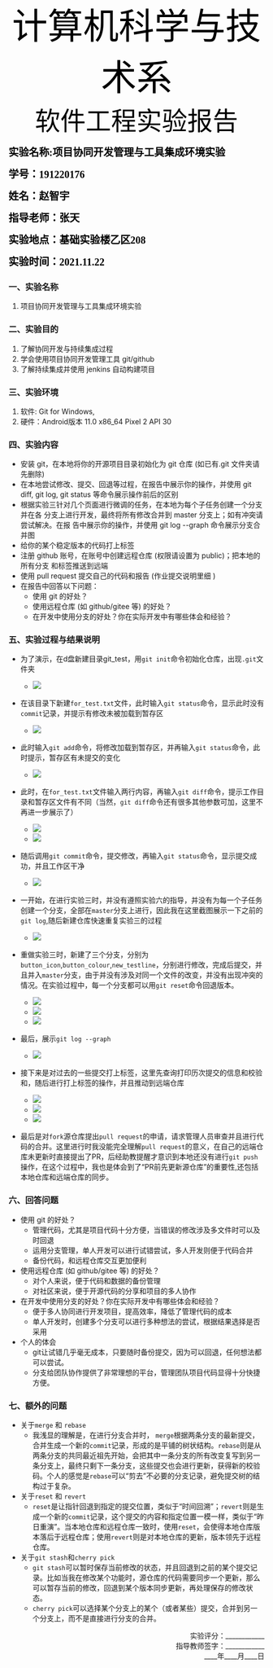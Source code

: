 
<div align = "center"><span style='color:black;background:背景颜色;font-size:70px;font-family:华文行楷;'>计算机科学与技术系</span></div>


<div align = "center"><span style='color:black;background:背景颜色;font-size:50px;font-family:华文新魏;'>软件工程实验报告</span></div>

<span style='color:black;background:背景颜色;font-size:20px;font-family:楷体_GB2312;'>**实验名称:项目协同开发管理与工具集成环境实验**</span>

<span style='color:black;background:背景颜色;font-size:20px;font-family:楷体_GB2312;'>**学号：191220176**</span>

<span style='color:black;background:背景颜色;font-size:20px;font-family:楷体_GB2312;'>**姓名：赵智宇**</span>

<span style='color:black;background:背景颜色;font-size:20px;font-family:楷体_GB2312;'>**指导老师：张天**</span>

<span style='color:black;background:背景颜色;font-size:20px;font-family:楷体_GB2312;'>**实验地点：基础实验楼乙区208**</span>

<span style='color:black;background:背景颜色;font-size:20px;font-family:楷体_GB2312;'>**实验时间：2021.11.22**</span>




### 一、实验名称
1. 项目协同开发管理与工具集成环境实验

### 二、实验目的
1. 了解协同开发与持续集成过程
2. 学会使用项目协同开发管理工具 git/github
3. 了解持续集成并使用 jenkins 自动构建项目

### 三、实验环境
1. 软件: Git for Windows,
2. 硬件：Android版本 11.0 x86_64 Pixel 2 API 30

### 四、实验内容
+  安装 git，在本地将你的开源项目目录初始化为 git 仓库 (如已有.git 文件夹请先删除)
+ 在本地尝试修改、提交、回退等过程，在报告中展示你的操作，并使用 git diff, git
log, git status 等命令展示操作前后的区别
+ 根据实验三针对几个页面进行微调的任务，在本地为每个子任务创建一个分支并在各
分支上进行开发，最终将所有修改合并到 master 分支上；如有冲突请尝试解决。在报
告中展示你的操作，并使用 git log --graph 命令展示分支合并图
+ 给你的某个稳定版本的代码打上标签
+ 注册 github 账号，在账号中创建远程仓库 (权限请设置为 public)；把本地的所有分支
和标签推送到远端
+ 使用 pull request 提交自己的代码和报告 (作业提交说明里细 )
+ 在报告中回答以下问题：
   + 使用 git 的好处？
   +  使用远程仓库 (如 github/gitee 等) 的好处？
   +  在开发中使用分支的好处？你在实际开发中有哪些体会和经验？


### 五、实验过程与结果说明
+ 为了演示，在d盘新建目录git_test，用`git init`命令初始化仓库，出现`.git`文件夹
   + ![](ref/git_init.png) 

+ 在该目录下新建`for_test.txt`文件，此时输入`git status`命令，显示此时没有`commit`记录，并提示有修改未被加载到暂存区
   + ![](ref/git_status_1.png) 

+ 此时输入`git add`命令，将修改加载到暂存区，并再输入`git status`命令，此时提示，暂存区有未提交的变化
  +  ![](ref/git_status_2.png) 

+ 此时，在`for_test.txt`文件输入两行内容，再输入`git diff`命令，提示工作目录和暂存区文件有不同（当然，`git diff`命令还有很多其他参数可加，这里不再进一步展示了）
  + ![](ref/for_test.png) 
  + ![](ref/git_diff.png) 

+ 随后调用`git commit`命令，提交修改，再输入`git status`命令，显示提交成功，并且工作区干净
  + ![](ref/git_status_3.png) 

+ 一开始，在进行实验三时，并没有遵照实验六的指导，并没有为每一个子任务创建一个分支，全部在`master`分支上进行，因此我在这里截图展示一下之前的`git log`,随后新建仓库快速重复实验三的过程
   + ![](ref/8.png) 

+ 重做实验三时，新建了三个分支，分别为`button_icon`,`button_colour`,`new_testline`，分别进行修改，完成后提交，并且并入`master`分支，由于并没有涉及对同一个文件的改变，并没有出现冲突的情况。在实验过程中，每一个分支都可以用`git reset`命令回退版本。
   + ![](ref/9.png) 
   + ![](ref/10.png) 
   + ![](ref/11.png) 

+ 最后，展示`git log --graph`
  + ![](ref/log_graph.png) 

+ 接下来是对过去的一些提交打上标签，这里先查询打印历次提交的信息和校验和，随后进行打上标签的操作，并且推动到远端仓库
   + ![](ref/log_line.png) 
   + ![](ref/git_tag.png) 
   + ![](ref/push_tag.png) 

+ 最后是对`fork`源仓库提出`pull request`的申请，请求管理人员审查并且进行代码的合并。这里进行时我没能完全理解`pull request`的意义，在自己的远端仓库未更新时直接提出了PR，后经助教提醒才意识到本地还没有进行`git push`操作，在这个过程中，我也是体会到了“PR前先更新源仓库”的重要性,还包括本地仓库和远端仓库的同步。

### 六、回答问题
+ 使用 git 的好处？
   + 管理代码，尤其是项目代码十分方便，当错误的修改涉及多文件时可以及时回退
   + 运用分支管理，单人开发可以进行试错尝试，多人开发则便于代码合并
   + 备份代码，和远程仓库交互更加便利 
+  使用远程仓库 (如 github/gitee 等) 的好处？
   + 对个人来说，便于代码和数据的备份管理
   + 对社区来说，便于开源代码的分享和项目的多人协作  
+  在开发中使用分支的好处？你在实际开发中有哪些体会和经验？
   + 便于多人协同进行开发项目，提高效率，降低了管理代码的成本 
   + 单人开发时，创建多个分支可以进行多种想法的尝试，根据结果选择是否采用
+ 个人的体会
   + git让试错几乎毫无成本，只要随时备份提交，因为可以回退，任何想法都可以尝试。
   + 分支给团队协作提供了非常理想的平台，管理团队项目代码显得十分快捷方便。 

### 七、额外的问题
+ 关于`merge` 和 `rebase`
   + 我浅显的理解是，在进行分支合并时， `merge`根据两条分支的最新提交，合并生成一个新的`commit`记录，形成的是平铺的树状结构。`rebase`则是从两条分支的共同最近祖先开始，会把其中一条分支的所有改变复写到另一条分支上，最终只剩下一条分支，这些提交也会进行更新，获得新的校验码。个人的感觉是`rebase`可以“剪去”不必要的分支记录，避免提交树的结构过于复杂。
+ 关于`reset` 和 `revert`
   +  `reset`是让指针回退到指定的提交位置，类似于“时间回溯”；`revert`则是生成一个新的`commit`记录，这个提交的内容和指定位置一模一样，类似于“昨日重演”。当本地仓库和远程仓库一致时，使用`reset`，会使得本地仓库版本落后于远程仓库；使用`revert`则是对本地仓库的更新，版本领先于远程仓库。
+ 关于`git stash`和`cherry pick`
   +  `git stash`可以暂时保存当前修改的状态，并且回退到之前的某个提交记录。比如当我在修改某个功能时，源仓库的代码需要同步一个更新，那么可以暂存当前的修改，回退到某个版本同步更新，再处理保存的修改状态。
   + `cherry pick`可以选择某个分支上的某个（或者某些）提交，合并到另一个分支上，而不是直接进行分支的合并。




<div align = "right"> 实验评分：____________ </div>
<div align = "right">指导教师签字：____________</div>
<div align = "right">____年____月____日</div>



